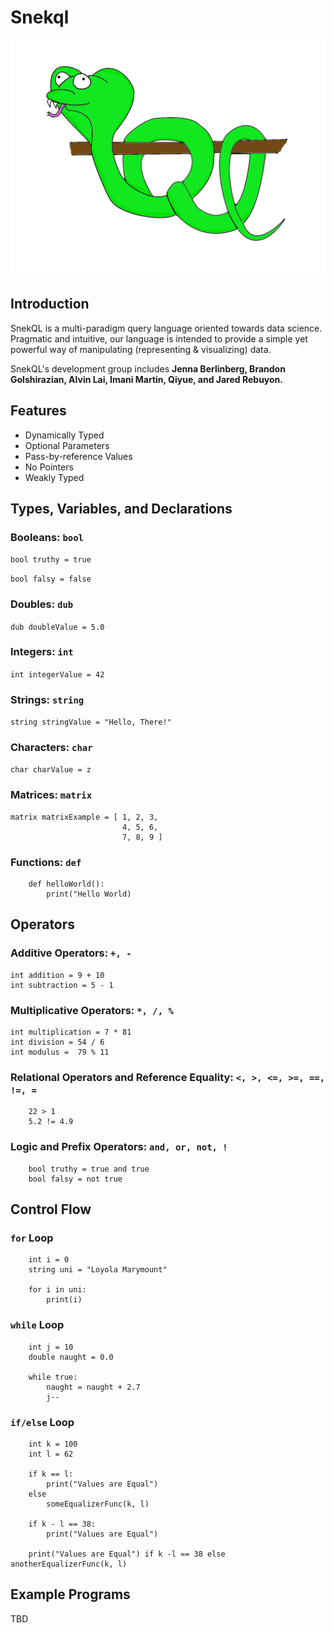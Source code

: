 # Snekql

![SnekQL Logo](docs/images/SnekqlLogoOff.png)

## Introduction

SnekQL is a multi-paradigm query language oriented towards data science. Pragmatic and intuitive, our language is intended to provide a simple yet powerful way of manipulating (representing &amp; visualizing) data.

SnekQL's development group includes **Jenna Berlinberg, Brandon Golshirazian, Alvin Lai, Imani Martin, Qiyue, and Jared Rebuyon.**

## Features

* Dynamically Typed
* Optional Parameters
* Pass-by-reference Values
* No Pointers
* Weakly Typed

## Types, Variables, and Declarations

### Booleans: `bool`

`bool truthy = true`

`bool falsy = false`

### Doubles: `dub`

`dub doubleValue = 5.0`

### Integers: `int`

`int integerValue = 42`

### Strings: `string`

`string stringValue = "Hello, There!"`

### Characters: `char`

`char charValue = z`

### Matrices: `matrix`

````
matrix matrixExample = [ 1, 2, 3,
                         4, 5, 6,
                         7, 8, 9 ]
````

### Functions: `def`

````
    def helloWorld():
        print("Hello World)
````

## Operators

### Additive Operators: `+, -`

````
int addition = 9 + 10
int subtraction = 5 - 1
````

### Multiplicative Operators: `*, /, %`

````
int multiplication = 7 * 81
int division = 54 / 6
int modulus =  79 % 11
````

### Relational Operators and Reference Equality: `<, >, <=, >=, ==, !=, =`

````
    22 > 1
    5.2 != 4.9
````

### Logic and Prefix Operators: `and, or, not, !`

````
    bool truthy = true and true
    bool falsy = not true
````

## Control Flow

### `for` Loop

````
    int i = 0
    string uni = "Loyola Marymount"

    for i in uni:
        print(i)
````

### `while` Loop

````
    int j = 10
    double naught = 0.0

    while true:
        naught = naught + 2.7
        j--
````

### `if/else` Loop

````
    int k = 100
    int l = 62

    if k == l: 
        print("Values are Equal")
    else
        someEqualizerFunc(k, l)

    if k - l == 38:
        print("Values are Equal")

    print("Values are Equal") if k -l == 38 else anotherEqualizerFunc(k, l)
````

## Example Programs

TBD
